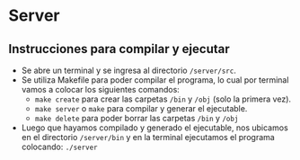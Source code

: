 # Server

## Instrucciones para compilar y ejecutar  

- Se abre un terminal y se ingresa al directorio `/server/src`.
- Se utiliza Makefile para poder compilar el programa, lo cual por terminal vamos a colocar los siguientes comandos:
	- `make create`	            para crear las carpetas `/bin` y `/obj` (solo la primera vez).
	- `make server` o `make`    para compilar y generar el ejecutable.
	- `make delete`	            para poder borrar las carpetas `/bin` y `/obj`
- Luego que hayamos compilado y generado el ejecutable, nos ubicamos en el directorio `/server/bin` y en la terminal ejecutamos el programa colocando:
	`./server`
##
